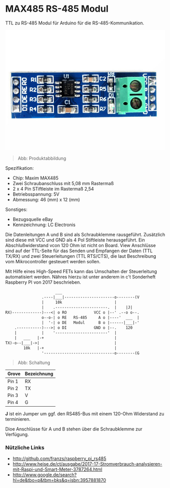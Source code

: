 # MAX485 RS-485 Modul
TTL zu RS-485 Modul für Arduino für die RS-485-Kommunikation.

![alt text][Produktabbildung]
>Abb: Produktabbildung

Spezifikation:
- Chip: Maxim MAX485
- Zwei Schraubanschluss mit 5,08 mm Rastermaß
- 2 x 4 Pin STiftleiste im Rastermaß 2,54
- Betriebsspannung: 5V
- Abmessung: 46 (mm) x 12 (mm)

Sonstiges:
- Bezugsquelle eBay
- Kennzeichnung: LC Electronis

Die Datenleitungen A und B sind als Schraubklemme rausgeführt. Zusätzlich sind diese mit VCC und GND als 4 Pol Stiftleiste herausgeführt. Ein Abschlußwiderstand vcon 120 Ohm ist nicht on Board. View Anschlüsse sind auf der TTL-Seite für das Senden und  Empfangen der Daten (TTL TX/RX) und zwei Steuerleitungen (TTL RTS/CTS), die laut Beschreibung vom Mikrocontroller gesteuert werden sollen.

Mit Hilfe eines High-Speed FETs kann das Umschalten der Steuerleitung automatisiert werden. Nähres hierzu ist unter anderem in c't Sonderheft Raspberry PI von 2017 beschrieben. 

```
                      ___       
                .----|___|----------------------o--------(V
                |     10k                       |    
                |    .-----------------------.  |    |J|
RX)-------------)---<| o RO            VCC o |--' .--o o--.
                o--o-| o RE   RS-485     A o |----'  ___  |
                |  '-| o DE   Modul      B o |------|___|-'
    .-----------)--->| o DI            GND o |--.    120
    |           |    '-----------------------'  |
    |   ___   |-+                               |
TX)-o--|___|->|                                 |
        10k   |-+                               |
                '-------------------------------o--------(G
```
>Abb: Schaltung

Grove | Bezeichnung
--- | ---
Pin 1 | RX
Pin 2 | TX
Pin 3 | V 
Pin 4 | G

__J__ ist ein Jumper um ggf. den RS485-Bus mit einem 120-Ohm Widerstand zu terminieren. 

Dioe Anschlüsse für A und B stehen über die Schraubklemme zur Verfügung.

### Nützliche Links
- http://github.com/franzs/raspberry_pi_rs485
- http://www.heise.de/ct/ausgabe/2017-17-Stromverbrauch-analysieren-mit-Raspi-und-Smart-Meter-3787264.html
- http://www.google.de/search?hl=de&tbo=p&tbm=bks&q=isbn:3957881870

[Produktabbildung]:https://github.com/brickpool/grove/blob/master/Communication/RS485/MAX485_RS-485_Module.jpg "MAX485 RS-485 Modul"
